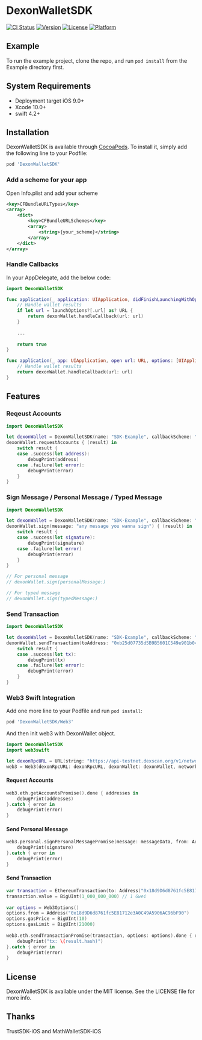 # DexonWalletSDK

[![CI Status](https://img.shields.io/travis/dexon-foundation/dexon-wallet-sdk-ios.svg?style=flat)](https://travis-ci.org/dexon-foundation/dexon-wallet-sdk-ios)
[![Version](https://img.shields.io/cocoapods/v/DexonWalletSDK.svg?style=flat)](https://cocoapods.org/pods/DexonWalletSDK)
[![License](https://img.shields.io/cocoapods/l/DexonWalletSDK.svg?style=flat)](https://cocoapods.org/pods/DexonWalletSDK)
[![Platform](https://img.shields.io/cocoapods/p/DexonWalletSDK.svg?style=flat)](https://cocoapods.org/pods/DexonWalletSDK)

## Example

To run the example project, clone the repo, and run `pod install` from the Example directory first.

## System Requirements

- Deployment target iOS 9.0+
- Xcode 10.0+
- swift 4.2+

## Installation

DexonWalletSDK is available through [CocoaPods](https://cocoapods.org). To install
it, simply add the following line to your Podfile:

```ruby
pod 'DexonWalletSDK'
```

### Add a scheme for your app

Open Info.plist and add your scheme

```xml
<key>CFBundleURLTypes</key>
<array>
	<dict>
		<key>CFBundleURLSchemes</key>
		<array>
			<string>{your_scheme}</string>
		</array>
	</dict>
</array>
```

### Handle Callbacks

In your AppDelegate, add the below code:

```swift
import DexonWalletSDK

func application(_ application: UIApplication, didFinishLaunchingWithOptions launchOptions: [UIApplication.LaunchOptionsKey: Any]?) -> Bool {
    // Handle wallet results
    if let url = launchOptions?[.url] as? URL {
        return dexonWallet.handleCallback(url: url)
    }
    
    ...
    
    return true
}

func application(_ app: UIApplication, open url: URL, options: [UIApplication.OpenURLOptionsKey: Any] = [:]) -> Bool {
    // Handle wallet results
    return dexonWallet.handleCallback(url: url)
}
```

## Features

### Reqeust Accounts

```swift
import DexonWalletSDK

let dexonWallet = DexonWalletSDK(name: "SDK-Example", callbackScheme: "example-dexon-wallet", blockchain: .dexon)
dexonWallet.requestAccounts { (result) in
    switch result {
    case .success(let address):
        debugPrint(address)
    case .failure(let error):
        debugPrint(error)
    }
}
```

### Sign Message / Personal Message / Typed Message

```swift
import DexonWalletSDK

let dexonWallet = DexonWalletSDK(name: "SDK-Example", callbackScheme: "example-dexon-wallet", blockchain: .dexon)
dexonWallet.sign(message: "any message you wanna sign") { (result) in
    switch result {
    case .success(let signature):
        debugPrint(signature)
    case .failure(let error)
        debugPrint(error)
    }
}

// For personal message
// dexonWallet.sign(personalMessage:)

// For typed message
// dexonWallet.sign(typedMessage:)
```

### Send Transaction

```swift
import DexonWalletSDK

let dexonWallet = DexonWalletSDK(name: "SDK-Example", callbackScheme: "example-dexon-wallet", blockchain: .dexon)
dexonWallet.sendTransaction(toAddress: "0xb25d07735d5B9B5601C549e901b04bd3A5Af93a6", amount: 1) { (result) in
    switch result {
    case .success(let tx):
        debugPrint(tx)
    case .failure(let error):
        debugPrint(error)
    }
}
```

### Web3 Swift Integration

Add one more line to your Podfile and run `pod install`:

```ruby
pod 'DexonWalletSDK/Web3'
```

And then init web3 with DexonWallet object.

```swift
import DexonWalletSDK
import web3swift

let dexonRpcURL = URL(string: "https://api-testnet.dexscan.org/v1/network/rpc")!
web3 = Web3(dexonRpcURL: dexonRpcURL, dexonWallet: dexonWallet, network: .dexonTestnet)
```

#### Request Accounts

```swift
web3.eth.getAccountsPromise().done { addresses in
    debugPrint(addresses)
}.catch { error in
    debugPrint(error)
}
```

#### Send Personal Message

```swift
web3.personal.signPersonalMessagePromise(message: messageData, from: Address(fromAddress)).done { signature in
    debugPrint(signature)
}.catch { error in
    debugPrint(error)
}
```

#### Send Transaction

```swift
var transaction = EthereumTransaction(to: Address("0x18d9D6d8761fc5E81712e3A0C49A5906AC96bF90"), data: data ?? Data(), options: .default)
transaction.value = BigUInt(1_000_000_000) // 1 Gwei
    
var options = Web3Options()
options.from = Address("0x18d9D6d8761fc5E81712e3A0C49A5906AC96bF90")
options.gasPrice = BigUInt(10)
options.gasLimit = BigUInt(21000)
    
web3.eth.sendTransactionPromise(transaction, options: options).done { result in
    debugPrint("tx: \(result.hash)")
}.catch { error in
    debugPrint(error)
}
```


## License

DexonWalletSDK is available under the MIT license. See the LICENSE file for more info.

## Thanks
TrustSDK-iOS and MathWalletSDK-iOS
